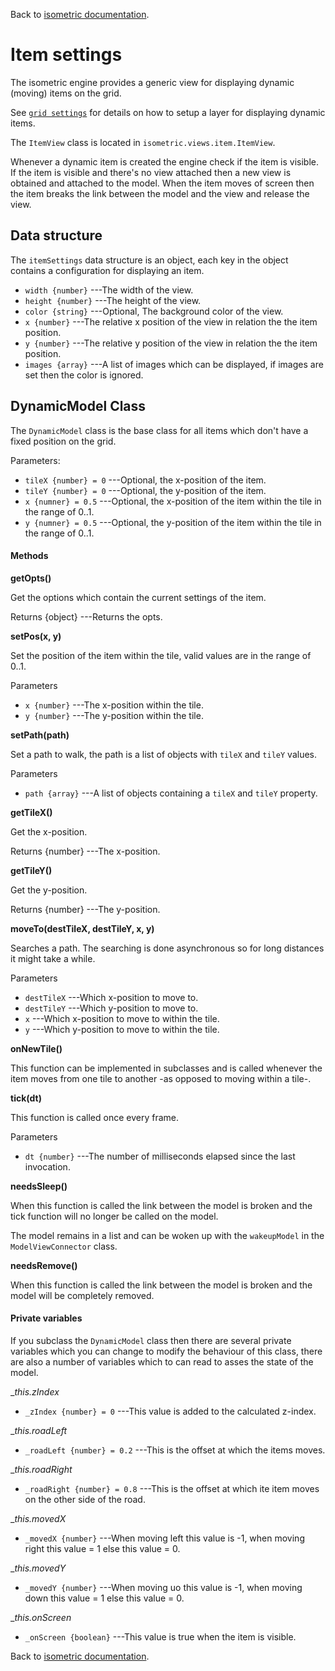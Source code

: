 Back to [isometric documentation](../readme.md).

# Item settings

The isometric engine provides a generic view for displaying dynamic (moving) items on the grid.

See [`grid settings`](grid.md) for details on how to setup a layer for displaying dynamic items.

The `ItemView` class is located in `isometric.views.item.ItemView`.

Whenever a dynamic item is created the engine check if the item is visible. If the item is visible
and there's no view attached then a new view is obtained and attached to the model. When the item
moves of screen then the item breaks the link between the model and the view and release the view.

## Data structure

The `itemSettings` data structure is an object, each key in the object contains a configuration for
displaying an item.

 + `width {number}` ---The width of the view.
 + `height {number}` ---The height of the view.
 + `color {string}` ---Optional, The background color of the view.
 + `x {number}` ---The relative x position of the view in relation the the item position.
 + `y {number}` ---The relative y position of the view in relation the the item position.
 + `images {array}` ---A list of images which can be displayed, if images are set then the color is ignored.

## DynamicModel Class

The `DynamicModel` class is the base class for all items which don't have a fixed position on the grid.

Parameters:

 + `tileX {number} = 0` ---Optional, the x-position of the item.
 + `tileY {number} = 0` ---Optional, the y-position of the item.
 + `x {numner} = 0.5` ---Optional, the x-position of the item within the tile in the range of 0..1.
 + `y {numner} = 0.5` ---Optional, the y-position of the item within the tile in the range of 0..1.

#### Methods

__getOpts()__

Get the options which contain the current settings of the item.

Returns
 {object} ---Returns the opts.

__setPos(x, y)__

Set the position of the item within the tile, valid values are in the range of 0..1.

Parameters
 + `x {number}` ---The x-position within the tile.
 + `y {number}` ---The y-position within the tile.

__setPath(path)__

Set a path to walk, the path is a list of objects with `tileX` and `tileY` values.

Parameters
 + `path {array}` ---A list of objects containing a `tileX` and `tileY` property.

__getTileX()__

Get the x-position.

Returns
 {number} ---The x-position.

__getTileY()__

Get the y-position.

Returns
 {number} ---The y-position.

__moveTo(destTileX, destTileY, x, y)__

Searches a path. The searching is done asynchronous so for long distances it might take a while.

Parameters
 + `destTileX` ---Which x-position to move to.
 + `destTileY` ---Which y-position to move to.
 + `x` ---Which x-position to move to within the tile.
 + `y` ---Which y-position to move to within the tile.

__onNewTile()__

This function can be implemented in subclasses and is called whenever the item moves from
one tile to another -as opposed to moving within a tile-.

__tick(dt)__

This function is called once every frame.

Parameters
 + `dt {number}` ---The number of milliseconds elapsed since the last invocation.

__needsSleep()__

When this function is called the link between the model is broken and the tick function will no
longer be called on the model.

The model remains in a list and can be woken up with the `wakeupModel` in the `ModelViewConnector` class.

__needsRemove()__

When this function is called the link between the model is broken and the model will be completely removed.

#### Private variables

If you subclass the `DynamicModel` class then there are several private variables which you can change to
modify the behaviour of this class, there are also a number of variables which to can read to asses the state
of the model.

__this._zIndex__

 + `_zIndex {number} = 0` ---This value is added to the calculated z-index.

__this._roadLeft__

 + `_roadLeft {number} = 0.2` ---This is the offset at which the items moves.

__this._roadRight__

 + `_roadRight {number} = 0.8` ---This is the offset at which ite item moves on the other side of the road.

__this._movedX__

 + `_movedX {number}` ---When moving left this value is -1, when moving right this value = 1 else this value = 0.

__this._movedY__

 + `_movedY {number}` ---When moving uo this value is -1, when moving down this value = 1 else this value = 0.

__this._onScreen__

 + `_onScreen {boolean}` ---This value is true when the item is visible.

Back to [isometric documentation](../readme.md).